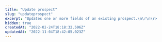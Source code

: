 ```yaml
---
title: "Update prospect"
slug: "updateprospect"
excerpt: "Updates one or more fields of an existing prospect.\n\r\n\r> Learn more about the [Profile System](https://developers.vtex.com/vtex-rest-api/docs/profile-system) and its other API endpoints."
hidden: true
createdAt: "2022-02-24T18:18:32.596Z"
updatedAt: "2022-11-04T18:42:05.023Z"
---
```

